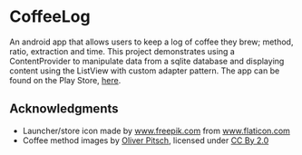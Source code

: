 # CoffeeLog
An android app that allows users to keep a log of coffee they brew; method, ratio, extraction and time.
This project demonstrates using a ContentProvider to manipulate data from a sqlite database and displaying content using the ListView with custom adapter pattern. The app can be found on the Play Store, <a href="https://play.google.com/store/apps/details?id=com.keelanbyrne.keelan542.coffeelog">here</a>.

## Acknowledgments
- Launcher/store icon made by <a href="http://www.freepik.com">www.freepik.com</a> from <a href="http://www.flaticon.com">www.flaticon.com</a>
- Coffee method images by <a href="https://www.iconfinder.com/addictedtocoffee">Oliver Pitsch</a>, licensed under <a href="https://creativecommons.org/licenses/by/2.0/">CC By 2.0</a>
